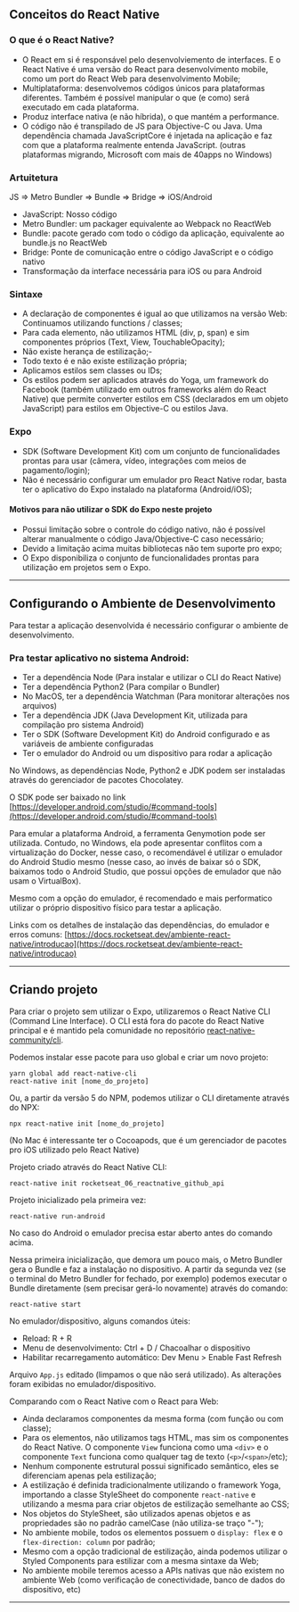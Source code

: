 ## Conceitos do React Native

### O que é o React Native?

- O React em si é responsável pelo desenvolviemento de interfaces. E o React Native é uma versão do React para desenvolvimento mobile, como um port do React Web para desenvolvimento Mobile;
- Multiplataforma: desenvolvemos códigos únicos para plataformas diferentes. Também é possível manipular o que (e como) será executado em cada plataforma.
- Produz interface nativa (e não híbrida), o que mantém a performance.
- O código não é transpilado de JS para Objective-C ou Java. Uma dependência chamada JavaScriptCore é injetada na aplicação e faz com que a plataforma realmente entenda JavaScript.
  (outras plataformas migrando, Microsoft com mais de 40apps no Windows)

### Artuitetura

JS => Metro Bundler => Bundle => Bridge => iOS/Android

- JavaScript: Nosso código
- Metro Bundler: um packager equivalente ao Webpack no ReactWeb
- Bundle: pacote gerado com todo o código da aplicação, equivalente ao bundle.js no ReactWeb
- Bridge: Ponte de comunicação entre o código JavaScript e o código nativo
- Transformação da interface necessária para iOS ou para Android

### Sintaxe

- A declaração de componentes é igual ao que utilizamos na versão Web: Continuamos utilizando functions / classes;
- Para cada elemento, não utilizamos HTML (div, p, span) e sim componentes próprios (Text, View, TouchableOpacity);
- Não existe herança de estilização;-
- Todo texto é <Text> e não existe estilização própria;
- Aplicamos estilos sem classes ou IDs;
- Os estilos podem ser aplicados através do Yoga, um framework do Facebook (também utilizado em outros frameworks além do React Native) que permite converter estilos em CSS (declarados em um objeto JavaScript) para estilos em Objective-C ou estilos Java.

### Expo

- SDK (Software Development Kit) com um conjunto de funcionalidades prontas para usar (câmera, vídeo, integrações com meios de pagamento/login);
- Não é necessário configurar um emulador pro React Native rodar, basta ter o aplicativo do Expo instalado na plataforma (Android/iOS);

#### Motivos para não utilizar o SDK do Expo neste projeto

- Possui limitação sobre o controle do código nativo, não é possível alterar manualmente o código Java/Objective-C caso necessário;
- Devido a limitação acima muitas bibliotecas não tem suporte pro expo;
- O Expo disponibiliza o conjunto de funcionalidades prontas para utilização em projetos sem o Expo.

---

## Configurando o Ambiente de Desenvolvimento

Para testar a aplicação desenvolvida é necessário configurar o ambiente de desenvolvimento.

### Pra testar aplicativo no sistema Android:

- Ter a dependência Node (Para instalar e utilizar o CLI do React Native)
- Ter a dependência Python2 (Para compilar o Bundler)
- No MacOS, ter a dependência Watchman (Para monitorar alterações nos arquivos)
- Ter a dependência JDK (Java Development Kit, utilizada para compilação pro sistema Android)
- Ter o SDK (Software Development Kit) do Android configurado e as variáveis de ambiente configuradas
- Ter o emulador do Android ou um dispositivo para rodar a aplicação

No Windows, as dependências Node, Python2 e JDK podem ser instaladas através do gerenciador de pacotes Chocolatey.

O SDK pode ser baixado no link [https://developer.android.com/studio/#command-tools](https://developer.android.com/studio/#command-tools)

Para emular a plataforma Android, a ferramenta Genymotion pode ser utilizada. Contudo, no Windows, ela pode apresentar conflitos com a virtualização do Docker, nesse caso, o recomendável é utilizar o emulador do Android Studio mesmo (nesse caso, ao invés de baixar só o SDK, baixamos todo o Android Studio, que possui opções de emulador que não usam o VirtualBox).

Mesmo com a opção do emulador, é recomendado e mais performatico utilizar o próprio dispositivo físico para testar a aplicação.

Links com os detalhes de instalação das dependências, do emulador e erros comuns:
[https://docs.rocketseat.dev/ambiente-react-native/introducao](https://docs.rocketseat.dev/ambiente-react-native/introducao)

---

## Criando projeto

Para criar o projeto sem utilizar o Expo, utilizaremos o React Native CLI (Command Line Interface). O CLI está fora do pacote do React Native principal e é mantido pela comunidade no repositório [react-native-community/cli](https://github.com/react-native-community/cli).

Podemos instalar esse pacote para uso global e criar um novo projeto:

```
yarn global add react-native-cli
react-native init [nome_do_projeto]
```

Ou, a partir da versão 5 do NPM, podemos utilizar o CLI diretamente através do NPX:

```
npx react-native init [nome_do_projeto]
```

(No Mac é interessante ter o Cocoapods, que é um gerenciador de pacotes pro iOS utilizado pelo React Native)

Projeto criado através do React Native CLI:

```
react-native init rocketseat_06_reactnative_github_api
```

Projeto inicializado pela primeira vez:

```
react-native run-android
```

No caso do Android o emulador precisa estar aberto antes do comando acima.

Nessa primeira inicialização, que demora um pouco mais, o Metro Bundler gera o Bundle e faz a instalação no dispositivo. A partir da segunda vez (se o terminal do Metro Bundler for fechado, por exemplo) podemos executar o Bundle diretamente (sem precisar gerá-lo novamente) através do comando:

```
react-native start
```

No emulador/dispositivo, alguns comandos úteis:

- Reload: R + R
- Menu de desenvolvimento: Ctrl + D / Chacoalhar o dispositivo
- Habilitar recarregamento automático: Dev Menu > Enable Fast Refresh

Arquivo `App.js` editado (limpamos o que não será utilizado). As alterações foram exibidas no emulador/dispositivo.

Comparando com o React Native com o React para Web:

- Ainda declaramos componentes da mesma forma (com função ou com classe);
- Para os elementos, não utilizamos tags HTML, mas sim os componentes do React Native. O componente `View` funciona como uma `<div>` e o componente `Text` funciona como qualquer tag de texto (`<p>`/`<span>`/etc);
- Nenhum componente estrutural possui significado semântico, eles se diferenciam apenas pela estilização;
- A estilização é definida tradicionalmente utilizando o framework Yoga, importando a classe StyleSheet do componente `react-native` e utilizando a mesma para criar objetos de estilização semelhante ao CSS;
- Nos objetos do StyleSheet, são utilizados apenas objetos e as propriedades são no padrão camelCase (não utiliza-se traço "-");
- No ambiente mobile, todos os elementos possuem o `display: flex` e o `flex-direction: column` por padrão;
- Mesmo com a opção tradicional de estilização, ainda podemos utilizar o Styled Components para estilizar com a mesma sintaxe da Web;
- No ambiente mobile teremos acesso a APIs nativas que não existem no ambiente Web (como verificação de conectividade, banco de dados do dispositivo, etc)

---
